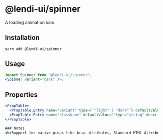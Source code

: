# @lendi-ui/spinner

A loading animation icon.

## Installation

```
yarn add @lendi-ui/spinner
```

## Usage

```jsx
import Spinner from '@lendi-ui/spinner';
<Spinner variant="dark" />;
```

## Properties

```jsx
<PropTable>
  <PropTable.Entry name="variant" type={'"light" | "dark"'} defaultValue="dark" description="" />
  <PropTable.Entry name="className" defaultValue=""type="string" description="The custom style for Spinner" />
</PropTable>

### Notes
<b>Support for native props like Aria attributes, Standard HTML Attributes like title, classname, id, role, itemProp, itemID, itemRef</b>

```
